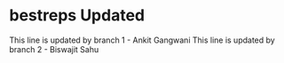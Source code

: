 # bestreps Updated
This line is updated by branch 1 - Ankit Gangwani
This line is updated by branch 2 - Biswajit Sahu
